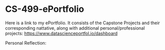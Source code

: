 # CS-499-ePortfolio

Here is a link to my ePortfolio. It consists of the Capstone Projects and their corresponding nattative, along with additional personal/professional projects: https://www.datascienceportfol.io/dashboard


Personal Reflection:


